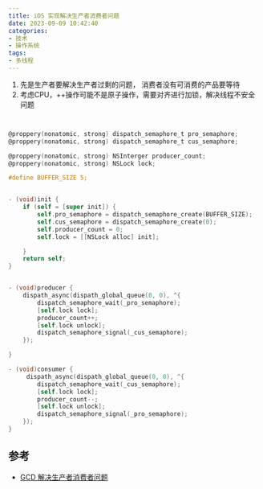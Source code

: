 ```yaml
---
title: iOS 实现解决生产者消费者问题
date: 2023-09-09 10:42:40
categories:
- 技术
- 操作系统
tags: 
- 多线程
---
```




1. 先是生产者要解决生产者过剩的问题， 消费者没有可消费的产品要等待
2. 考虑CPU，++操作可能不是原子操作，需要对齐进行加锁，解决线程不安全问题


```Objective-C


@proppery(nonatomic, strong) dispatch_semaphore_t pro_semaphore;
@proppery(nonatomic, strong) dispatch_semaphore_t cus_semaphore;

@proppery(nonatomic, strong) NSInterger producer_count;
@proppery(nonatomic, strong) NSLock lock;

#define BUFFER_SIZE 5;


- (void)init {
    if (self = [super init]) {
        self.pro_semaphore = dispatch_semaphore_create(BUFFER_SIZE);
        self.cus_semaphore = dispatch_semaphore_create(0);
        self.producer_count = 0;
        self.lock = [[NSLock alloc] init];

    }
    return self;
}


- (void)producer {
    dispath_async(dispath_global_queue(0, 0), ^{
        dispatch_semaphore_wait(_pro_semaphore);
        [self.lock lock];
        producer_count++;
        [self.lock unlock];
        dispatch_semaphore_signal(_cus_semaphore);
    });

}

- (void)consumer {
     dispath_async(dispath_global_queue(0, 0), ^{
        dispatch_semaphore_wait(_cus_semaphore);
        [self.lock lock];
        producer_count--;
        [self.lock unlock];
        dispatch_semaphore_signal(_pro_semaphore);
    });
}


```



## 参考

* [GCD 解决生产者消费者问题](https://crmo.github.io/2019/06/16/GCD%20%E8%A7%A3%E5%86%B3%E7%94%9F%E4%BA%A7%E8%80%85%E6%B6%88%E8%B4%B9%E8%80%85%E9%97%AE%E9%A2%98/)

